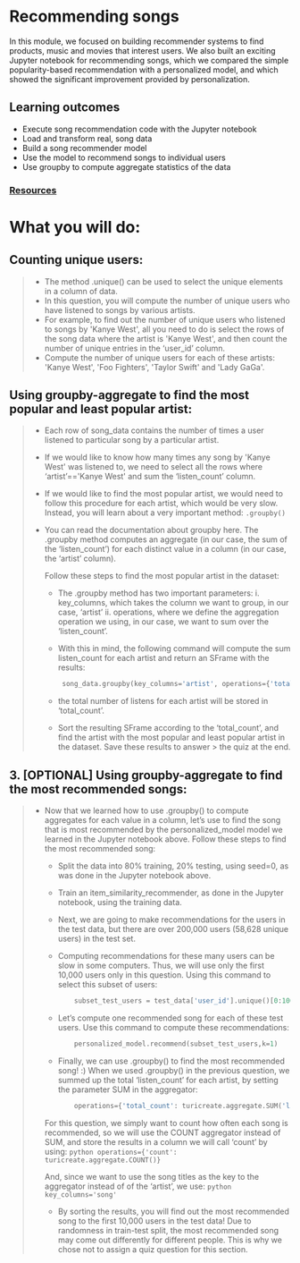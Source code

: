 # Recommending songs
In this module, we focused on building recommender systems to find products, music and movies that interest users. We also built an exciting Jupyter notebook for recommending songs, which we compared the simple popularity-based recommendation with a personalized model, and which showed the significant improvement provided by personalization.


## Learning outcomes
- Execute song recommendation code with the Jupyter notebook
- Load and transform real, song data
- Build a song recommender model
- Use the model to recommend songs to individual users
- Use groupby to compute aggregate statistics of the data

### [Resources]()

# What you will do:
## Counting unique users:
> - The method .unique() can be used to select the unique elements in a column of data. 
> - In this question, you will compute the number of unique users who have listened to songs by various artists. 
> - For example, to find out the number of unique users who listened to songs by 'Kanye West', all you need to do is select the rows of the song data where the artist is 'Kanye West', and then count the number of unique entries in the ‘user_id’ column. 
> - Compute the number of unique users for each of these artists: 'Kanye West', 'Foo Fighters', 'Taylor Swift' and 'Lady GaGa'.


## Using groupby-aggregate to find the most popular and least popular artist:
> - Each row of song_data contains the number of times a user listened to particular song by a particular artist. 
> - If we would like to know how many times any song by 'Kanye West' was listened to, we need to select all the rows where ‘artist’=='Kanye West' and sum the ‘listen_count’ column. 
> - If we would like to find the most popular artist, we would need to follow this procedure for each artist, which would be very slow. Instead, you will learn about a very important method:  ``` .groupby() ```
>
> - You can read the documentation about groupby here. The .groupby method computes an aggregate (in our case, the sum of the ‘listen_count’) for each distinct value in a column (in our case, the ‘artist’ column).
> 
>    Follow these steps to find the most popular artist in the dataset:
>     - The .groupby method has two important parameters:
>          i. key_columns, which takes the column we want to group, in our case, ‘artist’
>          ii. operations, where we define the aggregation operation we using, in our case, we want to sum over the ‘listen_count’.
>
>     - With this in mind, the following command will compute the sum listen_count for each artist and return an SFrame with the results:
>          ```python
>           song_data.groupby(key_columns='artist', operations={'total_count': turicreate.aggregate.SUM('listen_count')})
>          ```
>     - the total number of listens for each artist will be stored in ‘total_count’.
> 
>     - Sort the resulting SFrame according to the ‘total_count’, and find the artist with the most popular and least popular artist in the dataset. Save these results to answer >  the quiz at the end.


## 3. [OPTIONAL] Using groupby-aggregate to find the most recommended songs: 
> - Now that we learned how to use .groupby() to compute aggregates for each value in a column, let’s use to find the song that is most recommended by the personalized_model model we learned in the Jupyter notebook above. 
>   Follow these steps to find the most recommended song:
>    - Split the data into 80% training, 20% testing, using seed=0, as was done in the Jupyter notebook above.
>    - Train an item_similarity_recommender, as done in the Jupyter notebook, using the training data.
>    - Next, we are going to make recommendations for the users in the test data, but there are over 200,000 users (58,628 unique users) in the test set. 
>    - Computing recommendations for these many users can be slow in some computers. Thus, we will use only the first 10,000 users only in this question. Using this command to select this subset of users: 
>         ```python
>             subset_test_users = test_data['user_id'].unique()[0:10000]
>         ```
>
>    - Let’s compute one recommended song for each of these test users. Use this command to compute these recommendations:
>         ```python
>             personalized_model.recommend(subset_test_users,k=1)
>         ```
>
>    - Finally, we can use .groupby() to find the most recommended song! :) When we used .groupby() in the previous question, we summed up the total ‘listen_count’ for each artist, by setting the parameter SUM in the aggregator:
>         ```python
>             operations={'total_count': turicreate.aggregate.SUM('listen_count')}
>         ```
>
>     For this question, we simply want to count how often each song is recommended, so we will use the COUNT aggregator instead of SUM, and store the results in a column we will call ‘count’ by using:
>         ```python
>             operations={'count': turicreate.aggregate.COUNT()}
>         ```
>
>     And, since we want to use the song titles as the key to the aggregator instead of of the ‘artist’, we use:
>         ```python
>             key_columns='song'
>         ```
>
>     - By sorting the results, you will find out the most recommended song to the first 10,000 users in the test data! Due to randomness in train-test split, the most recommended song may come out differently for different people. This is why we chose not to assign a quiz question for this section.

